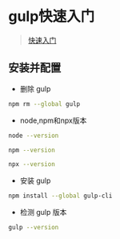# gulp快速入门

> [快速入门](https://www.gulpjs.com.cn/docs/getting-started/quick-start/)

## 安装并配置

- 删除 gulp

```bash
npm rm --global gulp
```

- node,npm和npx版本

```bash
node --version

npm --version

npx --version
```

- 安装 gulp

```bash
npm install --global gulp-cli
```

- 检测 gulp 版本

```bash
gulp --version
```